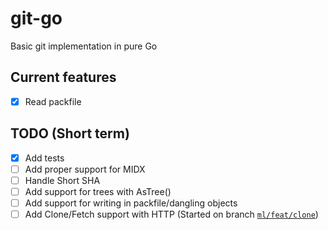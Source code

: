 # git-go

Basic git implementation in pure Go

## Current features

- [x] Read packfile

## TODO (Short term)

- [x] Add tests
- [ ] Add proper support for MIDX
- [ ] Handle Short SHA
- [ ] Add support for trees with AsTree()
- [ ] Add support for writing in packfile/dangling objects
- [ ] Add Clone/Fetch support with HTTP (Started on branch [`ml/feat/clone`](https://github.com/Nivl/git-go/tree/ml/feat/clone))
